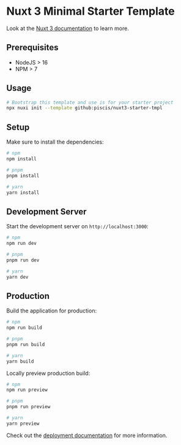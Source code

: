 # Nuxt 3 Minimal Starter Template

Look at the [Nuxt 3 documentation](https://nuxt.com/docs/getting-started/introduction) to learn more.

## Prerequisites
- NodeJS > 16
- NPM > 7

## Usage

```bash
# Bootstrap this template and use is for your starter project
npx nuxi init --template github:piscis/nuxt3-starter-tmpl
```

## Setup

Make sure to install the dependencies:

```bash
# npm
npm install

# pnpm
pnpm install

# yarn
yarn install
```

## Development Server

Start the development server on `http://localhost:3000`:

```bash
# npm
npm run dev

# pnpm
pnpm run dev

# yarn
yarn dev
```

## Production

Build the application for production:

```bash
# npm
npm run build

# pnpm
pnpm run build

# yarn
yarn build
```

Locally preview production build:

```bash
# npm
npm run preview

# pnpm
pnpm run preview

# yarn
yarn preview
```

Check out the [deployment documentation](https://nuxt.com/docs/getting-started/deployment) for more information.
